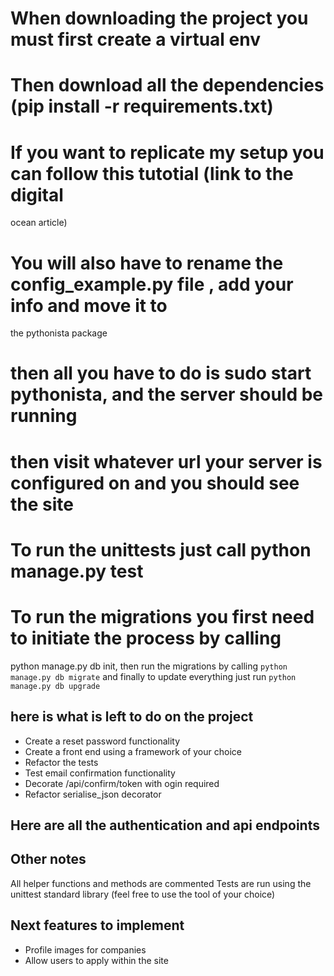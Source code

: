 # When downloading the project you must first create a virtual env
# Then download all the dependencies (pip install -r requirements.txt)
# If you want to replicate my setup you can follow this tutotial (link to the digital
ocean article)
# You will also have to rename the config_example.py file , add your info and move it to
the pythonista package
# then all you have to do is sudo start pythonista, and the server should be running
# then visit whatever url your server is configured on and you should see the site
# To run the unittests just call python manage.py test
# To run the migrations you first need to initiate the process by calling 
python manage.py db init, then run the migrations by calling `python manage.py db migrate`
and finally to update everything just run `python manage.py db upgrade`

## here is what is left to do on the project

- Create a reset password functionality
- Create a front end using a framework of your choice
- Refactor the tests 
- Test email confirmation functionality 
- Decorate /api/confirm/token with ogin required
- Refactor serialise_json decorator

## Here are all the authentication and api endpoints

## Other notes

All helper functions and methods are commented 
Tests are run using the unittest standard library (feel free to use the tool of your
choice)

## Next features to implement
- Profile images for companies
- Allow users to apply within the site
